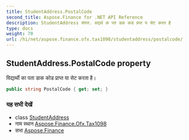 ```yaml
---
title: StudentAddress.PostalCode
second_title: Aspose.Finance for .NET API Reference
description: StudentAddress संपत्त. वद्यर्थ क पत डक कड प्रप्त य सेट करत है
type: docs
weight: 70
url: /hi/net/aspose.finance.ofx.tax1098/studentaddress/postalcode/
---
```

## StudentAddress.PostalCode property

विद्यार्थी का पता डाक कोड प्राप्त या सेट करता है।

```csharp
public string PostalCode { get; set; }
```

### यह सभी देखें

* class [StudentAddress](../)
* नाम स्थान [Aspose.Finance.Ofx.Tax1098](../../studentaddress/)
* सभा [Aspose.Finance](../../../)


